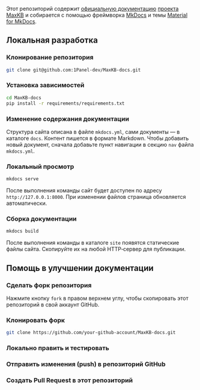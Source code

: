Этот репозиторий содержит [официальную документацию](https://fit2cloud.com/maxkb/docs/) [проекта MaxKB]() и собирается с помощью фреймворка [MkDocs]() и темы [Material for MkDocs]().

## Локальная разработка

### Клонирование репозитория
```bash
git clone git@github.com:1Panel-dev/MaxKB-docs.git
```

### Установка зависимостей
```bash
cd MaxKB-docs
pip install -r requirements/requirements.txt
```

### Изменение содержания документации
Структура сайта описана в файле `mkdocs.yml`, сами документы — в каталоге `docs`.
Контент пишется в формате Markdown. Чтобы добавить новый документ, сначала добавьте пункт навигации в секцию `nav` файла `mkdocs.yml`.

### Локальный просмотр
```bash
mkdocs serve
```
После выполнения команды сайт будет доступен по адресу `http://127.0.0.1:8000`. При изменении файлов страница обновляется автоматически.

### Сборка документации
```bash
mkdocs build
```

После выполнения команды в каталоге `site` появятся статические файлы сайта. Скопируйте их на любой HTTP‑сервер для публикации.

## Помощь в улучшении документации

### Сделать форк репозитория
Нажмите кнопку `fork` в правом верхнем углу, чтобы скопировать этот репозиторий в свой аккаунт GitHub.

### Клонировать форк
```bash
git clone https://github.com/your-github-account/MaxKB-docs.git
```

### Локально править и тестировать

### Отправить изменения (push) в репозиторий GitHub

### Создать Pull Request в этот репозиторий
